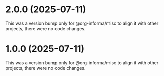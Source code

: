 # 2.0.0 (2025-07-11)

This was a version bump only for @org-informa/misc to align it with other projects, there were no code changes.

# 1.0.0 (2025-07-11)

This was a version bump only for @org-informa/misc to align it with other projects, there were no code changes.